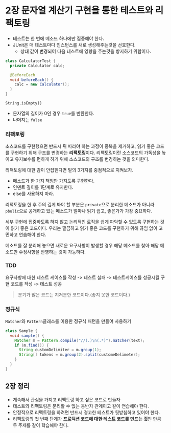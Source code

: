 # 2장 문자열 계산기 구현을 통한 테스트와 리팩토링

- 테스트는 한 번에 메소드 하나에만 집중해야 한다.
- JUnit은 매 테스트마다 인스턴스를 새로 생성해주는것을 선호한다.
    - 상태 값이 변경되어 다음 테스트에 영향을 주는것을 방지하기 위함이다.
```java
class CalculatorTest {
  private Calculator calc;

  @BeforeEach
  void beforeEach() {
    calc = new Calculator();
  } 
}
```

`String.isEmpty()`
- 문자열의 길이가 0인 경우 `true`를 반환한다.
- 나머지는 `false`

### 리팩토링

소스코드를 구현했으면 반드시 뒤 따라야 하는 과정이 중복을 제거하고, 읽기 좋은 코드를 구현하기 위해 구조를 변경하는 **리팩토링**이다.
리팩토링이란 소스코드의 가독성을 높이고 유지보수를 편하게 하기 위해 소스코드의 구조를 변경하는 것을 의미한다.

리팩토링에 대한 감이 안잡힌다면 밑의 3가지를 중점적으로 지켜보자.
- 메소드가 한 가지 책임만 가지도록 구현한다.
- 인덴트 깊이를 1단계로 유지한다.
- else를 사용하지 마라.

리팩토링을 한 후 주의 깊게 봐야 할 부분은 `private`으로 분리한 메소드가 아니라 
`pbulic`으로 공개하고 있는 메소드가 얼마나 읽기 쉽고, 좋은가가 가장 중요하다.

세부 구현에 집중하도록 하지 않고 논리적인 로직을 쉽게 파악할 수 있도록 구현하는 것이 읽기 좋은 코드이다.
우리는 깔끔하고 읽기 좋은 코드를 구현하기 위해 끊임 없이 고민하고 연습해야 한다.

메소드를 잘 분리해 놓으면 새로운 요구사항이 발생할 경우 해당 메소드를 찾아 해당 메소드만 수정사항을 반영하는 것이 가능하다.

### TDD

요구사항에 대한 테스트 케이스를 작성 -> 테스트 실패 -> 테스트케이스를 성공시킬 구현 코드를 작성 -> 테스트 성공

> 분기가 많은 코드는 지저분한 코드이다.(좋지 못한 코드이다.)

### 정규식
`Matcher`와 `Pattern`클래스를 이용한 정규식 패턴을 만들어 사용하기
```java
class Sample {
  void sample() {
    Matcher m = Pattern.compile("//(.)\n(.*)").matcher(text);
    if (m.find()) {
      String customDelimiter = m.group(1);
      String[] tokens = m.group(2).split(customeDelimeter);
    }
  }
}
```

## 2장 정리
- 계속해서 관심을 가지고 리팩토링 하고 싶은 코드로 만들자
- 테스트와 리팩토링은 분리할 수 없는 동반자 관계이고 같이 연습해야 한다.
- 안정적으로 리팩토링을 하려면 반드시 경고한 테스트가 뒷받침하고 있어야 한다.
- 리팩토링의 첫 번째 단계가 **프로덕션 코드에 대한 테스트 코드를 만드는 것**인 만큼 두 주제를 같이 학습해야 한다.
